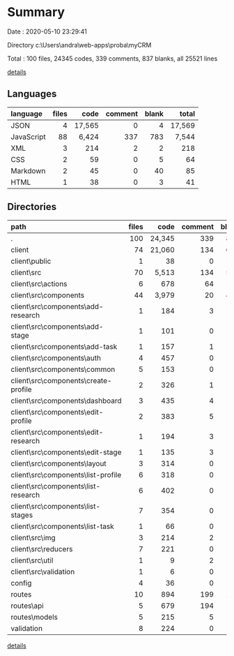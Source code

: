 # Summary

Date : 2020-05-10 23:29:41

Directory c:\Users\andra\web-apps\proba\myCRM

Total : 100 files,  24345 codes, 339 comments, 837 blanks, all 25521 lines

[details](details.md)

## Languages
| language | files | code | comment | blank | total |
| :--- | ---: | ---: | ---: | ---: | ---: |
| JSON | 4 | 17,565 | 0 | 4 | 17,569 |
| JavaScript | 88 | 6,424 | 337 | 783 | 7,544 |
| XML | 3 | 214 | 2 | 2 | 218 |
| CSS | 2 | 59 | 0 | 5 | 64 |
| Markdown | 2 | 45 | 0 | 40 | 85 |
| HTML | 1 | 38 | 0 | 3 | 41 |

## Directories
| path | files | code | comment | blank | total |
| :--- | ---: | ---: | ---: | ---: | ---: |
| . | 100 | 24,345 | 339 | 837 | 25,521 |
| client | 74 | 21,060 | 134 | 620 | 21,814 |
| client\public | 1 | 38 | 0 | 3 | 41 |
| client\src | 70 | 5,513 | 134 | 583 | 6,230 |
| client\src\actions | 6 | 678 | 64 | 56 | 798 |
| client\src\components | 44 | 3,979 | 20 | 466 | 4,465 |
| client\src\components\add-research | 1 | 184 | 3 | 19 | 206 |
| client\src\components\add-stage | 1 | 101 | 0 | 13 | 114 |
| client\src\components\add-task | 1 | 157 | 1 | 19 | 177 |
| client\src\components\auth | 4 | 457 | 0 | 66 | 523 |
| client\src\components\common | 5 | 153 | 0 | 21 | 174 |
| client\src\components\create-profile | 2 | 326 | 1 | 29 | 356 |
| client\src\components\dashboard | 3 | 435 | 4 | 35 | 474 |
| client\src\components\edit-profile | 2 | 383 | 5 | 37 | 425 |
| client\src\components\edit-research | 1 | 194 | 3 | 20 | 217 |
| client\src\components\edit-stage | 1 | 135 | 3 | 18 | 156 |
| client\src\components\layout | 3 | 314 | 0 | 25 | 339 |
| client\src\components\list-profile | 6 | 318 | 0 | 46 | 364 |
| client\src\components\list-research | 6 | 402 | 0 | 48 | 450 |
| client\src\components\list-stages | 7 | 354 | 0 | 60 | 414 |
| client\src\components\list-task | 1 | 66 | 0 | 10 | 76 |
| client\src\img | 3 | 214 | 2 | 2 | 218 |
| client\src\reducers | 7 | 221 | 0 | 18 | 239 |
| client\src\util | 1 | 9 | 2 | 2 | 13 |
| client\src\validation | 1 | 6 | 0 | 2 | 8 |
| config | 4 | 36 | 0 | 5 | 41 |
| routes | 10 | 894 | 199 | 122 | 1,215 |
| routes\api | 5 | 679 | 194 | 107 | 980 |
| routes\models | 5 | 215 | 5 | 15 | 235 |
| validation | 8 | 224 | 0 | 69 | 293 |

[details](details.md)
